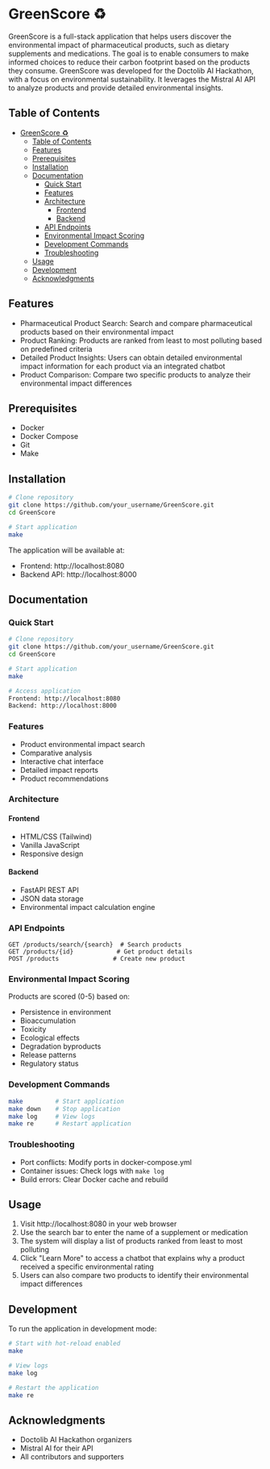 # GreenScore ♻️

GreenScore is a full-stack application that helps users discover the environmental impact of pharmaceutical products, such as dietary supplements and medications. The goal is to enable consumers to make informed choices to reduce their carbon footprint based on the products they consume. GreenScore was developed for the Doctolib AI Hackathon, with a focus on environmental sustainability. It leverages the Mistral AI API to analyze products and provide detailed environmental insights.

## Table of Contents
- [GreenScore ♻️](#greenscore-️)
	- [Table of Contents](#table-of-contents)
	- [Features](#features)
	- [Prerequisites](#prerequisites)
	- [Installation](#installation)
	- [Documentation](#documentation)
		- [Quick Start](#quick-start)
		- [Features](#features-1)
		- [Architecture](#architecture)
			- [Frontend](#frontend)
			- [Backend](#backend)
		- [API Endpoints](#api-endpoints)
		- [Environmental Impact Scoring](#environmental-impact-scoring)
		- [Development Commands](#development-commands)
		- [Troubleshooting](#troubleshooting)
	- [Usage](#usage)
	- [Development](#development)
	- [Acknowledgments](#acknowledgments)


## Features
- Pharmaceutical Product Search: Search and compare pharmaceutical products based on their environmental impact
- Product Ranking: Products are ranked from least to most polluting based on predefined criteria
- Detailed Product Insights: Users can obtain detailed environmental impact information for each product via an integrated chatbot
- Product Comparison: Compare two specific products to analyze their environmental impact differences

## Prerequisites
- Docker
- Docker Compose
- Git
- Make

## Installation
```bash
# Clone repository
git clone https://github.com/your_username/GreenScore.git
cd GreenScore

# Start application
make
```

The application will be available at:
- Frontend: http://localhost:8080
- Backend API: http://localhost:8000

## Documentation

### Quick Start
```bash
# Clone repository
git clone https://github.com/your_username/GreenScore.git
cd GreenScore

# Start application
make

# Access application
Frontend: http://localhost:8080
Backend: http://localhost:8000
```

### Features
- Product environmental impact search
- Comparative analysis
- Interactive chat interface
- Detailed impact reports
- Product recommendations

### Architecture

#### Frontend
- HTML/CSS (Tailwind)
- Vanilla JavaScript
- Responsive design

#### Backend
- FastAPI REST API
- JSON data storage
- Environmental impact calculation engine

### API Endpoints
```
GET /products/search/{search}  # Search products
GET /products/{id}            # Get product details
POST /products               # Create new product
```

### Environmental Impact Scoring
Products are scored (0-5) based on:
- Persistence in environment
- Bioaccumulation
- Toxicity
- Ecological effects
- Degradation byproducts
- Release patterns
- Regulatory status

### Development Commands
```bash
make         # Start application
make down    # Stop application
make log     # View logs
make re      # Restart application
```

### Troubleshooting
- Port conflicts: Modify ports in docker-compose.yml
- Container issues: Check logs with `make log`
- Build errors: Clear Docker cache and rebuild

## Usage
1. Visit http://localhost:8080 in your web browser
2. Use the search bar to enter the name of a supplement or medication
3. The system will display a list of products ranked from least to most polluting
4. Click "Learn More" to access a chatbot that explains why a product received a specific environmental rating
5. Users can also compare two products to identify their environmental impact differences

## Development
To run the application in development mode:
```bash
# Start with hot-reload enabled
make

# View logs
make log

# Restart the application
make re
```

## Acknowledgments
- Doctolib AI Hackathon organizers
- Mistral AI for their API
- All contributors and supporters
